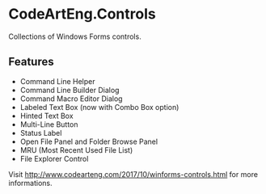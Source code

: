 # CodeArtEng.Controls
Collections of Windows Forms controls.<br/>

## Features
- Command Line Helper
- Command Line Builder Dialog
- Command Macro Editor Dialog
- Labeled Text Box (now with Combo Box option)
- Hinted Text Box
- Multi-Line Button
- Status Label
- Open File Panel and Folder Browse Panel
- MRU (Most Recent Used File List)
- File Explorer Control

Visit http://www.codearteng.com/2017/10/winforms-controls.html for more informations.
